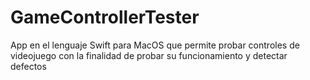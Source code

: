 # GameControllerTester
 App en el lenguaje Swift para MacOS que permite probar controles de videojuego con la finalidad de probar su funcionamiento y detectar defectos
